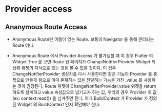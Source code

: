 # Provider access
## Ananymous Route Access
- Anonymous Route란
   이름이 없는 Route. 보통의 Navigator 를 통해 관리되는 Route 이다.

- Anonymous Route 에서 Provider Access 가 불가능할 때
   이 경우 Flutter 의 Widget Tree 를 보면 Route 된 페이지가 ChangeNotifierProvider Widget 의 상위 위젯의 자식으로 있는 것을 볼 수 있을 것이다. 이 경우 ChangeNotifierProvider 생성자를 다시 사용한다면 같은 기능의 Provider 를 중복으로 만들게 됨으로 이미 존재하는 값을 전달하는 기능을 가진 .value 를 사용하는 것이 권장된다.
 Route 위젯이 ChangeNotifierProvider.value 위젯을 return 하도록 설계하고 value 속성값으로 넘기고자 하는 값, 우리의 경우 Provider 의 값 (ex: context.read<Counter>()) 을 넘겨주면 된다. 이때 BuildContext 가 Provider 가 정의된 Widget 의 BuildContext 인지 확인해야 한다.

